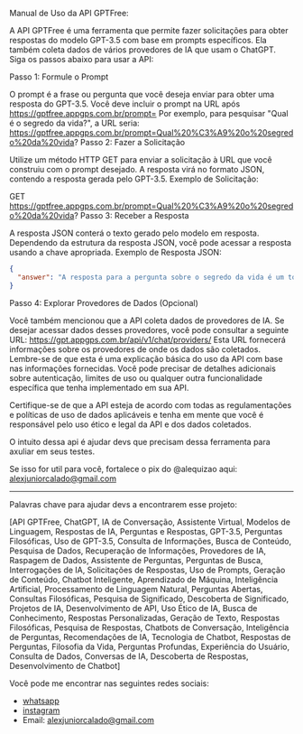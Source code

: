 Manual de Uso da API GPTFree:

A API GPTFree é uma ferramenta que permite fazer solicitações para obter respostas do modelo GPT-3.5 com base em prompts específicos. Ela também coleta dados de vários provedores de IA que usam o ChatGPT. Siga os passos abaixo para usar a API:

Passo 1: Formule o Prompt

O prompt é a frase ou pergunta que você deseja enviar para obter uma resposta do GPT-3.5.
Você deve incluir o prompt na URL após https://gptfree.appgps.com.br/prompt=
Por exemplo, para pesquisar "Qual é o segredo da vida?", a URL seria: https://gptfree.appgps.com.br/prompt=Qual%20%C3%A9%20o%20segredo%20da%20vida?
Passo 2: Fazer a Solicitação

Utilize um método HTTP GET para enviar a solicitação à URL que você construiu com o prompt desejado.
A resposta virá no formato JSON, contendo a resposta gerada pelo GPT-3.5.
Exemplo de Solicitação:


GET https://gptfree.appgps.com.br/prompt=Qual%20%C3%A9%20o%20segredo%20da%20vida?
Passo 3: Receber a Resposta

A resposta JSON conterá o texto gerado pelo modelo em resposta.
Dependendo da estrutura da resposta JSON, você pode acessar a resposta usando a chave apropriada.
Exemplo de Resposta JSON:

```json
{
  "answer": "A resposta para a pergunta sobre o segredo da vida é um tópico profundo e filosófico. Muitas pessoas têm suas próprias teorias e crenças, mas o segredo da vida pode ser uma jornada pessoal de descoberta e significado."
}
```

Passo 4: Explorar Provedores de Dados (Opcional)

Você também mencionou que a API coleta dados de provedores de IA. Se desejar acessar dados desses provedores, você pode consultar a seguinte URL: https://gpt.appgps.com.br/api/v1/chat/providers/
Esta URL fornecerá informações sobre os provedores de onde os dados são coletados.
Lembre-se de que esta é uma explicação básica do uso da API com base nas informações fornecidas. Você pode precisar de detalhes adicionais sobre autenticação, limites de uso ou qualquer outra funcionalidade específica que tenha implementado em sua API.

Certifique-se de que a API esteja de acordo com todas as regulamentações e políticas de uso de dados aplicáveis e tenha em mente que você é responsável pelo uso ético e legal da API e dos dados coletados.

O intuito dessa api é ajudar devs que precisam dessa ferramenta para axuliar em seus testes.

Se isso for util para você, fortalece o pix do @alequizao aqui:
alexjuniorcalado@gmail.com



-------------------------------


Palavras chave para ajudar devs a encontrarem esse projeto:

[API GPTFree, ChatGPT, IA de Conversação, Assistente Virtual, Modelos de Linguagem, Respostas de IA, Perguntas e Respostas, GPT-3.5, Perguntas Filosóficas, Uso de GPT-3.5, Consulta de Informações, Busca de Conteúdo, Pesquisa de Dados, Recuperação de Informações, Provedores de IA, Raspagem de Dados, Assistente de Perguntas, Perguntas de Busca, Interrogações de IA, Solicitações de Respostas, Uso de Prompts, Geração de Conteúdo, Chatbot Inteligente, Aprendizado de Máquina, Inteligência Artificial, Processamento de Linguagem Natural, Perguntas Abertas, Consultas Filosóficas, Pesquisa de Significado, Descoberta de Significado, Projetos de IA, Desenvolvimento de API, Uso Ético de IA, Busca de Conhecimento, Respostas Personalizadas, Geração de Texto, Respostas Filosóficas, Pesquisa de Respostas, Chatbots de Conversação, Inteligência de Perguntas, Recomendações de IA, Tecnologia de Chatbot, Respostas de Perguntas, Filosofia da Vida, Perguntas Profundas, Experiência do Usuário, Consulta de Dados, Conversas de IA, Descoberta de Respostas, Desenvolvimento de Chatbot]

Você pode me encontrar nas seguintes redes sociais:
- [whatsapp](https://wa.me/5582988717072)
- [instagram](https://instagram.com/alequizao)
- Email: alexjuniorcalado@gmail.com
